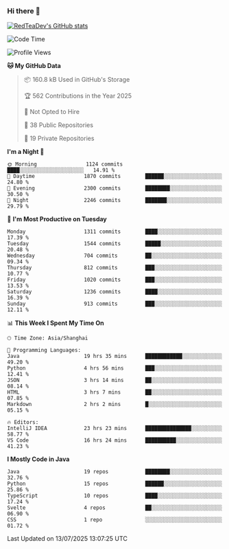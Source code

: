 ### Hi there 👋

<!--
**RedTeaDev/RedTeaDev** is a ✨ _special_ ✨ repository because its `README.md` (this file) appears on your GitHub profile.

Here are some ideas to get you started:

- 🔭 I’m currently working on ...
- 🌱 I’m currently learning ...
- 👯 I’m looking to collaborate on ...
- 🤔 I’m looking for help with ...
- 💬 Ask me about ...
- 📫 How to reach me: ...
- 😄 Pronouns: ...
- ⚡ Fun fact: ...
-->

<!--
[![wakatime](https://wakatime.com/badge/user/6b101ed0-04c0-4490-9283-eb61f2efff96.svg)](https://wakatime.com/@6b101ed0-04c0-4490-9283-eb61f2efff96)
!-->

[![RedTeaDev's GitHub stats](https://github-readme-stats.vercel.app/api?username=RedTeaDev\&include_all_commits=true)](https://github.com/anuraghazra/github-readme-stats)
<!--
[![willianrod's wakatime stats](https://github-readme-stats.vercel.app/api/wakatime?username=RedTeaDev)](https://github.com/anuraghazra/github-readme-stats)
!-->
<!--START_SECTION:waka-->
![Code Time](http://img.shields.io/badge/Code%20Time-3%2C393%20hrs%2014%20mins-blue)

![Profile Views](http://img.shields.io/badge/Profile%20Views-0-blue)

**🐱 My GitHub Data** 

> 📦 160.8 kB Used in GitHub's Storage 
 > 
> 🏆 562 Contributions in the Year 2025
 > 
> 🚫 Not Opted to Hire
 > 
> 📜 38 Public Repositories 
 > 
> 🔑 19 Private Repositories 
 > 
**I'm a Night 🦉** 

```text
🌞 Morning                1124 commits        ████░░░░░░░░░░░░░░░░░░░░░   14.91 % 
🌆 Daytime                1870 commits        ██████░░░░░░░░░░░░░░░░░░░   24.80 % 
🌃 Evening                2300 commits        ████████░░░░░░░░░░░░░░░░░   30.50 % 
🌙 Night                  2246 commits        ███████░░░░░░░░░░░░░░░░░░   29.79 % 
```
📅 **I'm Most Productive on Tuesday** 

```text
Monday                   1311 commits        ████░░░░░░░░░░░░░░░░░░░░░   17.39 % 
Tuesday                  1544 commits        █████░░░░░░░░░░░░░░░░░░░░   20.48 % 
Wednesday                704 commits         ██░░░░░░░░░░░░░░░░░░░░░░░   09.34 % 
Thursday                 812 commits         ███░░░░░░░░░░░░░░░░░░░░░░   10.77 % 
Friday                   1020 commits        ███░░░░░░░░░░░░░░░░░░░░░░   13.53 % 
Saturday                 1236 commits        ████░░░░░░░░░░░░░░░░░░░░░   16.39 % 
Sunday                   913 commits         ███░░░░░░░░░░░░░░░░░░░░░░   12.11 % 
```


📊 **This Week I Spent My Time On** 

```text
🕑︎ Time Zone: Asia/Shanghai

💬 Programming Languages: 
Java                     19 hrs 35 mins      ████████████░░░░░░░░░░░░░   49.20 % 
Python                   4 hrs 56 mins       ███░░░░░░░░░░░░░░░░░░░░░░   12.41 % 
JSON                     3 hrs 14 mins       ██░░░░░░░░░░░░░░░░░░░░░░░   08.14 % 
HTML                     3 hrs 7 mins        ██░░░░░░░░░░░░░░░░░░░░░░░   07.85 % 
Markdown                 2 hrs 2 mins        █░░░░░░░░░░░░░░░░░░░░░░░░   05.15 % 

🔥 Editors: 
IntelliJ IDEA            23 hrs 23 mins      ███████████████░░░░░░░░░░   58.77 % 
VS Code                  16 hrs 24 mins      ██████████░░░░░░░░░░░░░░░   41.23 % 
```

**I Mostly Code in Java** 

```text
Java                     19 repos            ████████░░░░░░░░░░░░░░░░░   32.76 % 
Python                   15 repos            ██████░░░░░░░░░░░░░░░░░░░   25.86 % 
TypeScript               10 repos            ████░░░░░░░░░░░░░░░░░░░░░   17.24 % 
Svelte                   4 repos             ██░░░░░░░░░░░░░░░░░░░░░░░   06.90 % 
CSS                      1 repo              ░░░░░░░░░░░░░░░░░░░░░░░░░   01.72 % 
```




 Last Updated on 13/07/2025 13:07:25 UTC
<!--END_SECTION:waka-->


